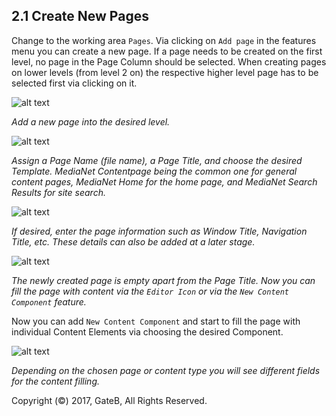 ## 2.1 Create New Pages


Change to the working area `Pages`. Via clicking on `Add page` in the features menu you can create a new page. If a page needs to be created on the first level, no page in the Page Column should be selected. When creating pages on lower levels (from level 2 on) the respective higher level page has to be selected first via clicking on it.

![alt text](//reference/dummy.png "this is a placeholder")

*Add a new page into the desired level.*

![alt text](//reference/dummy.png "this is a placeholder")

*Assign a Page Name (file name), a Page Title, and choose the desired Template. MediaNet Contentpage being the common one for general content pages, MediaNet Home for the home page, and MediaNet Search Results for site search.*

![alt text](//reference/dummy.png "this is a placeholder")

*If desired, enter the page information such as Window Title, Navigation Title, etc. These details can also be added at a later stage.*

![alt text](//reference/dummy.png "this is a placeholder")

*The newly created page is empty apart from the Page Title. Now you can fill the page with content via the `Editor Icon` or via the `New Content Component` feature.*

Now you can add `New Content Component` and start to fill the page with individual Content Elements via choosing the desired Component.

![alt text](//reference/dummy.png "this is a placeholder")

*Depending on the chosen page or content type you will see different fields for the content filling.*


Copyright (©) 2017, GateB, All Rights Reserved.
